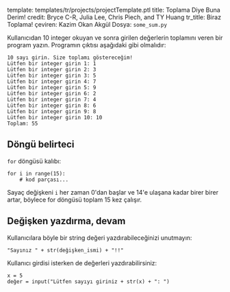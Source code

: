 template: templates/tr/projects/projectTemplate.ptl
title: Toplama Diye Buna Derim!
credit: Bryce C-R, Julia Lee, Chris Piech, and TY Huang
tr_title: Biraz Toplama!
çeviren: Kazim Okan Akgül
Dosya: `some_sum.py`

Kullanıcıdan 10 integer okuyan ve sonra girilen değerlerin toplamını veren bir program yazın. Programın çıktısı aşağıdaki gibi olmalıdır:

```
10 sayı girin. Size toplamı göstereceğim!
Lütfen bir integer girin 1: 1
Lütfen bir integer girin 2: 3
Lütfen bir integer girin 3: 5
Lütfen bir integer girin 4: 7
Lütfen bir integer girin 5: 9
Lütfen bir integer girin 6: 2
Lütfen bir integer girin 7: 4
Lütfen bir integer girin 8: 6
Lütfen bir integer girin 9: 8
Lütfen bir integer girin 10: 10
Toplam: 55
```

## Döngü belirteci

`for` döngüsü kalıbı:

```
for i in range(15):
    # kod parçası...
```

Sayaç değişkeni `i` her zaman 0'dan başlar ve 14'e ulaşana kadar birer birer artar, böylece for döngüsü toplam 15 kez çalışır.

## Değişken yazdırma, devam

Kullanıcılara böyle bir string değeri yazdırabileceğinizi unutmayın:

```
"Sayınız " + str(değişken_ismi) + "!!"
```

Kullanıcı girdisi isterken de değerleri yazdırabilirsiniz:

```
x = 5
değer = input("Lütfen sayıyı giriniz + str(x) + ": ")
```
